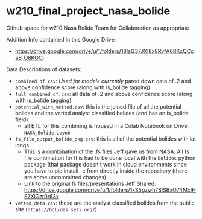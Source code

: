 # w210_final_project_nasa_bolide

Github space for w210 Nasa Bolide Team for Collaboration as appropriate

Addition Info contained in this Google Drive:
- https://drive.google.com/drive/u/1/folders/18IaG37JXl8x8RvfA6RKxQCcaS_O8KOOj
   
Data Descriptions of datasets:
 - `combined_df.csv`: *Used for models currently* pared down data of .2 and above confidence score (along with is_bolide tagging)
 - `full_combined_df.csv`: all data of .2 and above confidence score (along with is_bolide tagging)
 - `potential_with_vetted.csv`: this is the joined file of all the potential bolides and the vetted analyst classified bolides (and has an is_bolide field)
   - all ETL for this combining is housed in a Colab Notebook on Drive: `NASA_Bolide.ipynb`
 - `fs_file_output_bolide_pkg.csv`: this is all of the potential bolides with lat longs
   - This is a combination of the .fs files Jeff gave us from NASA. All fs file combination for this had to be done local with the `bolides` python package (that package doesn't work in cloud environments since you have to pip install -e from directly inside the repository (there are some uncommitted changes)
   - Link to the original fs files/presentations Jeff Shared: https://drive.google.com/drive/u/1/folders/1xS5gzwh7SlSBxO74McIHE7XiGzr0r63x
 - `vetted_data.csv`: these are the analyst classified bolides from the public site (`https://bolides.seti.org/`)
